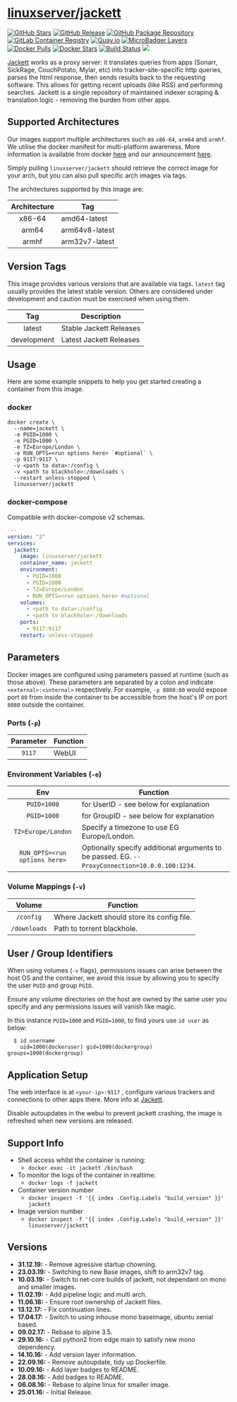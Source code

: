 # [linuxserver/jackett](https://github.com/linuxserver/docker-jackett)

[![GitHub Stars](https://img.shields.io/github/stars/linuxserver/docker-jackett.svg?style=flat-square&color=E68523&logo=github&logoColor=FFFFFF)](https://github.com/linuxserver/docker-jackett)
[![GitHub Release](https://img.shields.io/github/release/linuxserver/docker-jackett.svg?style=flat-square&color=E68523&logo=github&logoColor=FFFFFF)](https://github.com/linuxserver/docker-jackett/releases)
[![GitHub Package Repository](https://img.shields.io/static/v1.svg?style=flat-square&color=E68523&label=linuxserver.io&message=GitHub%20Package&logo=github&logoColor=FFFFFF)](https://github.com/linuxserver/docker-jackett/packages)
[![GitLab Container Registry](https://img.shields.io/static/v1.svg?style=flat-square&color=E68523&label=linuxserver.io&message=GitLab%20Registry&logo=gitlab&logoColor=FFFFFF)](https://gitlab.com/Linuxserver.io/docker-jackett/container_registry)
[![Quay.io](https://img.shields.io/static/v1.svg?style=flat-square&color=E68523&label=linuxserver.io&message=Quay.io)](https://quay.io/repository/linuxserver.io/jackett)
[![MicroBadger Layers](https://img.shields.io/microbadger/layers/linuxserver/jackett.svg?style=flat-square&color=E68523)](https://microbadger.com/images/linuxserver/jackett "Get your own version badge on microbadger.com")
[![Docker Pulls](https://img.shields.io/docker/pulls/linuxserver/jackett.svg?style=flat-square&color=E68523&label=pulls&logo=docker&logoColor=FFFFFF)](https://hub.docker.com/r/linuxserver/jackett)
[![Docker Stars](https://img.shields.io/docker/stars/linuxserver/jackett.svg?style=flat-square&color=E68523&label=stars&logo=docker&logoColor=FFFFFF)](https://hub.docker.com/r/linuxserver/jackett)
[![Build Status](https://ci.linuxserver.io/view/all/job/Docker-Pipeline-Builders/job/docker-jackett/job/master/badge/icon?style=flat-square)](https://ci.linuxserver.io/job/Docker-Pipeline-Builders/job/docker-jackett/job/master/)
[![](https://lsio-ci.ams3.digitaloceanspaces.com/linuxserver/jackett/latest/badge.svg)](https://lsio-ci.ams3.digitaloceanspaces.com/linuxserver/jackett/latest/index.html)

[Jackett](https://github.com/Jackett/Jackett) works as a proxy server: it translates queries from apps (Sonarr, SickRage, CouchPotato, Mylar, etc) into tracker-site-specific http queries, parses the html response, then sends results back to the requesting software. This allows for getting recent uploads (like RSS) and performing searches. Jackett is a single repository of maintained indexer scraping & translation logic - removing the burden from other apps.

## Supported Architectures

Our images support multiple architectures such as `x86-64`, `arm64` and `armhf`. We utilise the docker manifest for multi-platform awareness. More information is available from docker [here](https://github.com/docker/distribution/blob/master/docs/spec/manifest-v2-2.md#manifest-list) and our announcement [here](https://blog.linuxserver.io/2019/02/21/the-lsio-pipeline-project/).

Simply pulling `linuxserver/jackett` should retrieve the correct image for your arch, but you can also pull specific arch images via tags.

The architectures supported by this image are:

| Architecture | Tag |
| :----: | --- |
| x86-64 | amd64-latest |
| arm64 | arm64v8-latest |
| armhf | arm32v7-latest |

## Version Tags

This image provides various versions that are available via tags. `latest` tag usually provides the latest stable version. Others are considered under development and caution must be exercised when using them.

| Tag | Description |
| :----: | --- |
| latest | Stable Jackett Releases |
| development | Latest Jackett Releases |

## Usage

Here are some example snippets to help you get started creating a container from this image.

### docker

```
docker create \
  --name=jackett \
  -e PUID=1000 \
  -e PGID=1000 \
  -e TZ=Europe/London \
  -e RUN_OPTS=<run options here> `#optional` \
  -p 9117:9117 \
  -v <path to data>:/config \
  -v <path to blackhole>:/downloads \
  --restart unless-stopped \
  linuxserver/jackett
```


### docker-compose

Compatible with docker-compose v2 schemas.

```yaml
---
version: "2"
services:
  jackett:
    image: linuxserver/jackett
    container_name: jackett
    environment:
      - PUID=1000
      - PGID=1000
      - TZ=Europe/London
      - RUN_OPTS=<run options here> #optional
    volumes:
      - <path to data>:/config
      - <path to blackhole>:/downloads
    ports:
      - 9117:9117
    restart: unless-stopped
```

## Parameters

Docker images are configured using parameters passed at runtime (such as those above). These parameters are separated by a colon and indicate `<external>:<internal>` respectively. For example, `-p 8080:80` would expose port `80` from inside the container to be accessible from the host's IP on port `8080` outside the container.

### Ports (`-p`)

| Parameter | Function |
| :----: | --- |
| `9117` | WebUI |


### Environment Variables (`-e`)

| Env | Function |
| :----: | --- |
| `PUID=1000` | for UserID - see below for explanation |
| `PGID=1000` | for GroupID - see below for explanation |
| `TZ=Europe/London` | Specify a timezone to use EG Europe/London. |
| `RUN_OPTS=<run options here>` | Optionally specify additional arguments to be passed. EG. `--ProxyConnection=10.0.0.100:1234`. |

### Volume Mappings (`-v`)

| Volume | Function |
| :----: | --- |
| `/config` | Where Jackett should store its config file. |
| `/downloads` | Path to torrent blackhole. |



## User / Group Identifiers

When using volumes (`-v` flags), permissions issues can arise between the host OS and the container, we avoid this issue by allowing you to specify the user `PUID` and group `PGID`.

Ensure any volume directories on the host are owned by the same user you specify and any permissions issues will vanish like magic.

In this instance `PUID=1000` and `PGID=1000`, to find yours use `id user` as below:

```
  $ id username
    uid=1000(dockeruser) gid=1000(dockergroup) groups=1000(dockergroup)
```

## Application Setup

The web interface is at `<your-ip>:9117` , configure various trackers and connections to other apps there.
More info at [Jackett](https://github.com/Jackett/Jackett).

Disable autoupdates in the webui to prevent jackett crashing, the image is refreshed when new versions are released.



## Support Info

* Shell access whilst the container is running:
  * `docker exec -it jackett /bin/bash`
* To monitor the logs of the container in realtime:
  * `docker logs -f jackett`
* Container version number
  * `docker inspect -f '{{ index .Config.Labels "build_version" }}' jackett`
* Image version number
  * `docker inspect -f '{{ index .Config.Labels "build_version" }}' linuxserver/jackett`

## Versions

* **31.12.19:** - Remove agressive startup chowning.
* **23.03.19:** - Switching to new Base images, shift to arm32v7 tag.
* **10.03.19:** - Switch to net-core builds of jackett, not dependant on mono and smaller images.
* **11.02.19:** - Add pipeline logic and multi arch.
* **11.06.18:** - Ensure root ownership of Jackett files.
* **13.12.17:** - Fix continuation lines.
* **17.04.17:** - Switch to using inhouse mono baseimage, ubuntu xenial based.
* **09.02.17:** - Rebase to alpine 3.5.
* **29.10.16:** - Call python2 from edge main to satisfy new mono dependency.
* **14.10.16:** - Add version layer information.
* **22.09.16:** - Remove autoupdate, tidy up Dockerfile.
* **10.09.16:** - Add layer badges to README.
* **28.08.16:** - Add badges to README.
* **06.08.16:** - Rebase to alpine linux for smaller image.
* **25.01.16:** - Initial Release.
